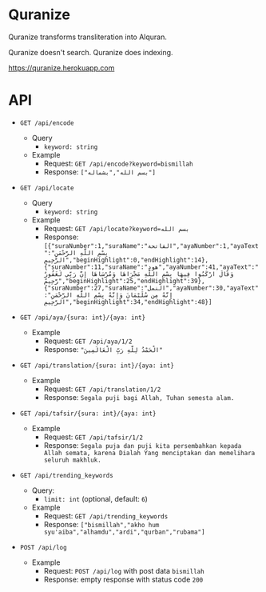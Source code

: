 # Quranize

Quranize transforms transliteration into Alquran.

Quranize doesn't search. Quranize does indexing.

https://quranize.herokuapp.com


# API

- `GET /api/encode`
  - Query
    - `keyword: string`
  - Example
    - Request: `GET /api/encode?keyword=bismillah`
    - Response: `["بسم الله","بشماله"]`

- `GET /api/locate`
  - Query
    - `keyword: string`
  - Example
    - Request: `GET /api/locate?keyword=بسم الله`
    - Response: `[{"suraNumber":1,"suraName":"الفاتحة","ayaNumber":1,"ayaText":"بِسْمِ اللَّهِ الرَّحْمَنِ الرَّحِيمِ","beginHighlight":0,"endHighlight":14},{"suraNumber":11,"suraName":"هود","ayaNumber":41,"ayaText":"وَقَالَ ارْكَبُوا فِيهَا بِسْمِ اللَّهِ مَجْرَاهَا وَمُرْسَاهَا إِنَّ رَبِّي لَغَفُورٌ رَّحِيمٌ","beginHighlight":25,"endHighlight":39},{"suraNumber":27,"suraName":"النمل","ayaNumber":30,"ayaText":"إِنَّهُ مِن سُلَيْمَانَ وَإِنَّهُ بِسْمِ اللَّهِ الرَّحْمَنِ الرَّحِيمِ","beginHighlight":34,"endHighlight":48}]`

- `GET /api/aya/{sura: int}/{aya: int}`
  - Example
    - Request: `GET /api/aya/1/2`
    - Response: `"الْحَمْدُ لِلَّهِ رَبِّ الْعَالَمِينَ"`

- `GET /api/translation/{sura: int}/{aya: int}`
  - Example
    - Request: `GET /api/translation/1/2`
    - Response: `Segala puji bagi Allah, Tuhan semesta alam.`

- `GET /api/tafsir/{sura: int}/{aya: int}`
  - Example
    - Request: `GET /api/tafsir/1/2`
    - Response: `Segala puja dan puji kita persembahkan kepada Allah semata, karena Dialah Yang menciptakan dan memelihara seluruh makhluk.`

- `GET /api/trending_keywords`
  - Query:
    - `limit: int` (optional, default: `6`)
  - Example
    - Request: `GET /api/trending_keywords`
    - Response: `["bismillah","akho hum syu'aiba","alhamdu","ardi","qurban","rubama"]`

- `POST /api/log`
  - Example
    - Request: `POST /api/log` with post data `bismillah`
    - Response: empty response with status code `200`
